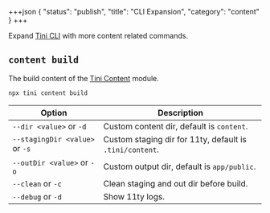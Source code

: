 +++json
{
  "status": "publish",
  "title": "CLI Expansion",
  "category": "content"
}
+++

Expand [Tini CLI](/cli) with more content related commands.

## `content build`

The build content of the [Tini Content](/module/content) module.

```bash
npx tini content build
```

| Option                         | Description                                              |
| ------------------------------ | -------------------------------------------------------- |
| `--dir <value>` or `-d`        | Custom content dir, default is `content`.                |
| `--stagingDir <value>` or `-s` | Custom staging dir for 11ty, default is `.tini/content`. |
| `--outDir <value>` or `-o`     | Custom output dir, default is `app/public`.              |
| `--clean` or `-c`              | Clean staging and out dir before build.                  |
| `--debug` or `-d`              | Show 11ty logs.                                          |

